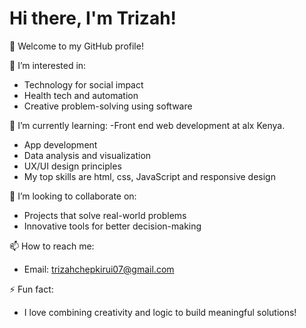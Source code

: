 # Hi there, I'm Trizah!

👋 Welcome to my GitHub profile!

👀 I’m interested in:
- Technology for social impact
- Health tech and automation
- Creative problem-solving using software

🌱 I’m currently learning:
-Front end web development at alx Kenya.
- App development
- Data analysis and visualization
- UX/UI design principles
- My top skills are html, css, JavaScript and responsive design  

🤝 I’m looking to collaborate on:
- Projects that solve real-world problems
- Innovative tools for better decision-making

📫 How to reach me:
- Email: trizahchepkirui07@gmail.com 


⚡ Fun fact:
- I love combining creativity and logic to build meaningful solutions!

<!--
trizahc/trizahc is a ✨ special ✨ repository because its `README.md` will appear on your GitHub profile!
-->
